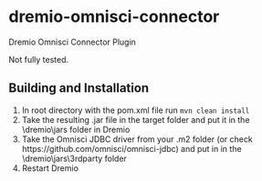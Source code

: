 # dremio-omnisci-connector
Dremio Omnisci Connector Plugin

Not fully tested.

<h2>Building and Installation</h2>
<ol>
<li>In root directory with the pom.xml file run <code>mvn clean install</code></li>
<li>Take the resulting .jar file in the target folder and put it in the \dremio\jars folder in Dremio</li>
<li>Take the Omnisci JDBC driver from your .m2 folder (or check https://github.com/omnisci/omnisci-jdbc) and put in in the \dremio\jars\3rdparty folder</li>
<li>Restart Dremio</li>
</ol>

